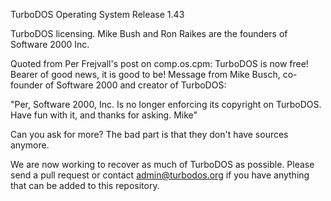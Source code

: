 TurboDOS Operating System Release 1.43

TurboDOS licensing.
Mike Bush and Ron Raikes are the founders of Software 2000 Inc.

Quoted from Per Frejvall's post on comp.os.cpm:
TurboDOS is now free!
Bearer of good news, it is good to be!
Message from Mike Busch, co-founder of Software 2000 and creator of
TurboDOS:

"Per, Software 2000, Inc. Is no longer enforcing its copyright on
TurboDOS. Have fun with it, and thanks for asking. Mike"

Can you ask for more?
The bad part is that they don't have sources anymore.

We are now working to recover as much of TurboDOS as possible.
Please send a pull request or contact admin@turbodos.org if you have anything that can be added to this repository.

